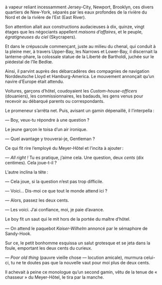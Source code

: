 à vapeur reliant incessamment Jersey-City, Newport, Brooklyn, ces divers
quartiers de New-York, séparés par les eaux profondes de la rivière du
Nord et de la rivière de l’Est (East River).

Son attention allait aux constructions audacieuses à dix, quinze, vingt
étages que les négociants appellent _maisons d’affaires_, et le peuple, _égratigneuses du ciel_ (Skycrapers).

Et dans le crépuscule commençant, juste au milieu du chenal, qui conduit
à la pleine mer, à travers Upper-Bay, les Narrows et Lower-Bay, il discernait la lanterne-phare, la colossale statue de la Liberté de Bartholdi, juchée sur le piédestal de l’île Bedlœ.

Ainsi, il parvint auprès des débarcadères des compagnies de navigation
Norddeutsche Lloyd et Hamburg-America. Le mouvement annonçait qu’un
navire d’Europe était attendu.

Voitures, garçons d’hôtel, coudoyaient les _Custom-house-officers_ (douaniers), les commissionnaires, les badauds, les gens venus pour recevoir au débarqué parents ou correspondants.

Le promeneur s’arrêta net. Puis, avisant un gamin dépenaillé, il l’interpella :

— Boy, veux-tu répondre à une question ?

Le jeune garçon le toisa d’un air ironique.

— Quel avantage y trouverai-je, Gentleman ?

Ce qui fit rire l’employé du Meyer-Hôtel et l’incita à ajouter :

— _All right !_ Tu es pratique, j’aime cela. Une question, deux _cents_ (dix centimes). Cela joue-t-il ?

L’autre inclina la tête :

— Cela joue, si la question n’est pas trop difficile.

— Voici… Dis-moi ce que tout le monde attend ici ?

— Alors, passez les deux cents.

— Les voici. J’ai confiance, moi, je paie d’avance.

Le boy fit un saut qui le mit hors de la portée du maître d’hôtel.

— On attend le paquebot _Kaiser-Wilhelm_ annoncé par le sémaphore de
Sandy-Hook.

Sur ce, le petit bonhomme esquissa un salut grotesque et se jeta dans la
foule, emportant les deux cents du curieux.

— _Poor old thing_ (pauvre vieille chose — locution amicale), murmura
celui-ci, tu ne te doutes pas que la nouvelle vaut pour moi plus de deux cents.

Il achevait à peine ce monologue qu’un second gamin, vêtu de la tenue
de « chasseur » du Meyer-Hôtel, le tira par la manche.
